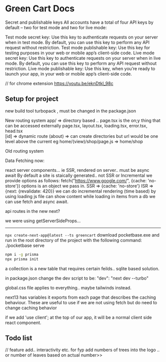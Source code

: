 # Green Cart Docs

Secret and publishable keys
All accounts have a total of four API keys by default – two for test mode and two for live mode:

Test mode secret key: Use this key to authenticate requests on your server when in test mode. By default, you can use this key to perform any API request without restriction.
Test mode publishable key: Use this key for testing purposes in your web or mobile app’s client-side code.
Live mode secret key: Use this key to authenticate requests on your server when in live mode. By default, you can use this key to perform any API request without restriction.
Live mode publishable key: Use this key, when you’re ready to launch your app, in your web or mobile app’s client-side code.

// for chrome extension
<https://youtu.be/eknDtkl_98c>

## Setup for project

 new build tool turbopack , must be changed in the package.json

 New routing system
 app/ => directory based .. page.tsx is the on;y thing that can be accessed externally
 page.tsx, layout.tsx, loading.tsx, error.tsx, head.tsx  
 [id] => dynamic route
 (about) => can create directories but url would be one level above the current
 eg home/(view)/shop/page.js => home/shop

 Old routing system

 Data Fetching now:

 react server components... ie SSR, rendered on server.. must be async await
 By default a site is staically generated.. not SSR or Incremental
 we provide options as follows: fetch("https://www.google.com/", {cache: 'no-store'})
 options is an object we pass in.
 SSR => {cache: 'no-store'}
 ISR => {next: {revalidate: 420}}
 we can do incremental rendering (time based) by using
 loading js file can show content while loading in items from a db
 we can use fetch and async await.

 api routes in the new next?

 we were using getServerSideProps...

 ---------
`npx create-next-app@latest --ts greencart`
 download pocketbase.exe and run in the root directory of the project with the following command:
./pocketbase serve

```bash
npm i -g prisma
npx prisma init
```

 a collection is a new table that requires certain feilds.. sqlite based solution.

 in package.json change the dev script to be: "dev": "next dev --turbo"

 global.css file applies to everything.. maybe tailwinds instead.

 next13 has variables it exports from each page that describes the caching behaviour.
 These are useful to use if we are not using fetch but do need to change caching behavior

 if we add 'use client'; at the top of our app, it will be a normal client side react component.

## Todo list

// feature add.. interactivity etc. for fyp
add numbers of trees into the logo .. or number of leaves based on actual number>>
